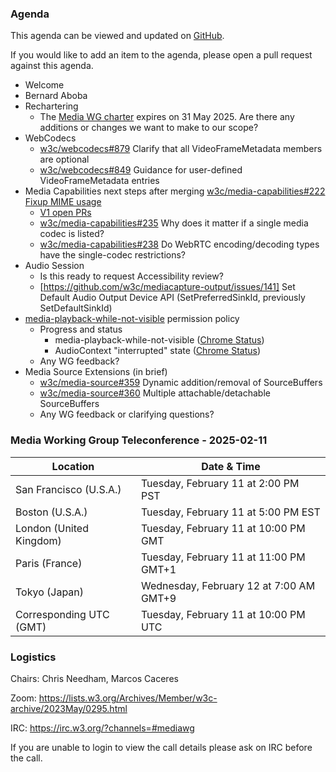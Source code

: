 ### Agenda

This agenda can be viewed and updated on [GitHub](https://github.com/w3c/media-wg/blob/main/meetings/2025-02-11-Media_Working_Group_Teleconference-agenda.md).

If you would like to add an item to the agenda, please open a pull request against this agenda.

- Welcome
- Bernard Aboba
- Rechartering
  - The [Media WG charter](https://www.w3.org/2023/06/media-wg-charter.html) expires on 31 May 2025. Are there any additions or changes we want to make to our scope?
- WebCodecs
  - [w3c/webcodecs#879](https://github.com/w3c/webcodecs/issues/879) Clarify that all VideoFrameMetadata members are optional
  - [w3c/webcodecs#849](https://github.com/w3c/webcodecs/issues/849) Guidance for user-defined VideoFrameMetadata entries
- Media Capabilities next steps after merging [w3c/media-capabilities#222 Fixup MIME usage](https://github.com/w3c/media-capabilities/pull/222)
  - [V1 open PRs](https://github.com/w3c/media-capabilities/pulls?q=is%3Apr+is%3Aopen+milestone%3AV1)
  - [w3c/media-capabilities#235](https://github.com/w3c/media-capabilities/issues/235) Why does it matter if a single media codec is listed?
  - [w3c/media-capabilities#238](https://github.com/w3c/media-capabilities/issues/238) Do WebRTC encoding/decoding types have the single-codec restrictions?
- Audio Session
  - Is this ready to request Accessibility review?
  - [https://github.com/w3c/mediacapture-output/issues/141] Set Default Audio Output Device API (SetPreferredSinkId, previously SetDefaultSinkId)
- [media-playback-while-not-visible](https://github.com/MicrosoftEdge/MSEdgeExplainers/blob/main/IframeMediaPause/iframe_media_pausing.md) permission policy 
  - Progress and status
    - media-playback-while-not-visible ([Chrome Status](https://chromestatus.com/feature/5082950457884672))
    - AudioContext "interrupted" state ([Chrome Status](https://chromestatus.com/feature/5172068166139904))
  - Any WG feedback?
- Media Source Extensions (in brief)
  - [w3c/media-source#359](https://github.com/w3c/media-source/issues/359) Dynamic addition/removal of SourceBuffers
  - [w3c/media-source#360](https://github.com/w3c/media-source/issues/360) Multiple attachable/detachable SourceBuffers
  - Any WG feedback or clarifying questions?

### Media Working Group Teleconference - 2025-02-11

| Location | Date & Time |
| -------- | ----------- |
| San Francisco (U.S.A.) | Tuesday, February 11 at 2:00 PM PST |
| Boston (U.S.A.) | Tuesday, February 11 at 5:00 PM EST |
| London (United Kingdom) | Tuesday, February 11 at 10:00 PM GMT |
| Paris (France) | Tuesday, February 11 at 11:00 PM GMT+1 |
| Tokyo (Japan) | Wednesday, February 12 at 7:00 AM GMT+9 |
| Corresponding UTC (GMT) | Tuesday, February 11 at 10:00 PM UTC |

### Logistics

Chairs: Chris Needham, Marcos Caceres

Zoom: https://lists.w3.org/Archives/Member/w3c-archive/2023May/0295.html

IRC: https://irc.w3.org/?channels=#mediawg

If you are unable to login to view the call details please ask on IRC before the call.

